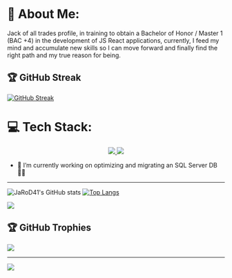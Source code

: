 # 💫 About Me:
Jack of all trades profile, in training to obtain a Bachelor of Honor / Master 1 (BAC +4) in the development of JS React applications, currently, I feed my mind and accumulate new skills so I can move forward and finally find the right path and my true reason for being.


## 🏆 GitHub Streak

[![GitHub Streak](https://streak-stats.demolab.com?user=JaRoD41&theme=tokyonight&date_format=j%20M%5B%20Y%5D)](https://git.io/streak-stats)



# 💻 Tech Stack:

<p align="center">
  <a href="https://skillicons.dev">
    <img src="https://skillicons.dev/icons?i=bootstrap,css,express,firebase,figma,git,github,html,js,jest,materialui,mongodb,nextjs,nodejs,ps" />
    <img src="https://skillicons.dev/icons?i=react,sass,d3,docker,mysql,postman,redux,styledcomponents,ts,tailwind,vercel,vite,vscode" />
  </a>
</p>

- 🔭 I’m currently working on optimizing and migrating an SQL Server DB 🤘🏻

---

![JaRoD41's GitHub stats](https://github-readme-stats.vercel.app/api?username=JaRoD41&theme=tokyonight&count_private=true)
[![Top Langs](https://github-readme-stats.vercel.app/api/top-langs/?username=JaRoD41&theme=tokyonight&layout=compact)](https://github.com/anuraghazra/github-readme-stats)<br/>

![]([https://github-readme-stats.vercel.app](https://kasa-git-main-jarod41.vercel.app/)/api/top-langs/?username=JaRoD41&theme=tokyonight&hide_border=false&include_all_commits=true&count_private=true&layout=compact)

## 🏆 GitHub Trophies
![](https://github-profile-trophy.vercel.app/?username=JaRoD41&theme=tokyonight&no-frame=true&no-bg=true&margin-w=4)

---
[![](https://visitcount.itsvg.in/api?id=JaRoD41&icon=7&color=6)](https://visitcount.itsvg.in)

<!--
**JaRoD41/JaRoD41** is a ✨ _special_ ✨ repository because its `README.md` (this file) appears on your GitHub profile.

Here are some ideas to get you started:

- 🔭 I’m currently working on ...
- 🌱 I’m currently learning ...
- 👯 I’m looking to collaborate on ...
- 🤔 I’m looking for help with ...
- 💬 Ask me about ...
- 📫 How to reach me: ...
- 😄 Pronouns: ...
- ⚡ Fun fact: ...
-->
